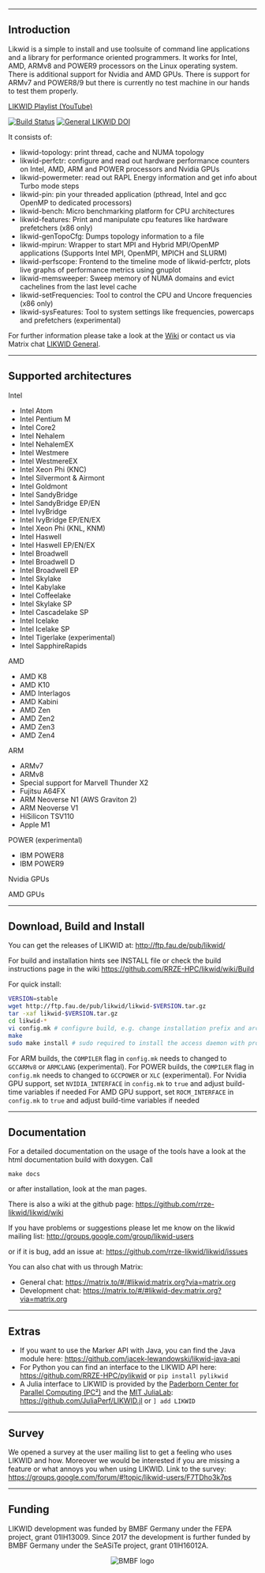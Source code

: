 --------------------------------------------------------------------------------
Introduction
--------------------------------------------------------------------------------

Likwid is a simple to install and use toolsuite of command line applications and a library
for performance oriented programmers. It works for Intel, AMD, ARMv8 and POWER9
processors on the Linux operating system. There is additional support for Nvidia and AMD GPUs.
There is support for ARMv7 and POWER8/9 but there is currently no test machine in
our hands to test them properly.

[LIKWID Playlist (YouTube)](https://www.youtube.com/playlist?list=PLxVedhmuwLq2CqJpAABDMbZG8Whi7pKsk)

[![Build Status](https://gitos.rrze.fau.de/ub55yzis/likwid/badges/master/pipeline.svg)](https://gitos.rrze.fau.de/ub55yzis/likwid/-/commits/master) [![General LIKWID DOI](https://zenodo.org/badge/DOI/10.5281/zenodo.4275676.svg)](https://doi.org/10.5281/zenodo.4275676)

It consists of:

- likwid-topology: print thread, cache and NUMA topology
- likwid-perfctr: configure and read out hardware performance counters on Intel, AMD, ARM and POWER processors and Nvidia GPUs
- likwid-powermeter: read out RAPL Energy information and get info about Turbo mode steps
- likwid-pin: pin your threaded application (pthread, Intel and gcc OpenMP to dedicated processors)
- likwid-bench: Micro benchmarking platform for CPU architectures
- likwid-features: Print and manipulate cpu features like hardware prefetchers (x86 only)
- likwid-genTopoCfg: Dumps topology information to a file
- likwid-mpirun: Wrapper to start MPI and Hybrid MPI/OpenMP applications (Supports Intel MPI, OpenMPI, MPICH and SLURM)
- likwid-perfscope: Frontend to the timeline mode of likwid-perfctr, plots live graphs of performance metrics using gnuplot
- likwid-memsweeper: Sweep memory of NUMA domains and evict cachelines from the last level cache
- likwid-setFrequencies: Tool to control the CPU and Uncore frequencies (x86 only)
- likwid-sysFeatures: Tool to system settings like frequencies, powercaps and prefetchers (experimental)

For further information please take a look at the [Wiki](https://github.com/RRZE-HPC/likwid/wiki) or contact us via Matrix chat [LIKWID General](https://matrix.to/#/#likwid:matrix.org?via=matrix.org).


--------------------------------------------------------------------------------
Supported architectures
--------------------------------------------------------------------------------
Intel
- Intel Atom
- Intel Pentium M
- Intel Core2
- Intel Nehalem
- Intel NehalemEX
- Intel Westmere
- Intel WestmereEX
- Intel Xeon Phi (KNC)
- Intel Silvermont & Airmont
- Intel Goldmont
- Intel SandyBridge
- Intel SandyBridge EP/EN
- Intel IvyBridge
- Intel IvyBridge EP/EN/EX
- Intel Xeon Phi (KNL, KNM)
- Intel Haswell
- Intel Haswell EP/EN/EX
- Intel Broadwell
- Intel Broadwell D
- Intel Broadwell EP
- Intel Skylake
- Intel Kabylake
- Intel Coffeelake
- Intel Skylake SP
- Intel Cascadelake SP
- Intel Icelake
- Intel Icelake SP
- Intel Tigerlake (experimental)
- Intel SapphireRapids

AMD
- AMD K8
- AMD K10
- AMD Interlagos
- AMD Kabini
- AMD Zen
- AMD Zen2
- AMD Zen3
- AMD Zen4

ARM
- ARMv7
- ARMv8
- Special support for Marvell Thunder X2
- Fujitsu A64FX
- ARM Neoverse N1 (AWS Graviton 2)
- ARM Neoverse V1
- HiSilicon TSV110
- Apple M1

POWER (experimental)
- IBM POWER8
- IBM POWER9

Nvidia GPUs

AMD GPUs

--------------------------------------------------------------------------------
Download, Build and Install
--------------------------------------------------------------------------------
You can get the releases of LIKWID at:
http://ftp.fau.de/pub/likwid/

For build and installation hints see INSTALL file or check the build instructions
page in the wiki https://github.com/RRZE-HPC/likwid/wiki/Build

For quick install:
```bash
VERSION=stable
wget http://ftp.fau.de/pub/likwid/likwid-$VERSION.tar.gz
tar -xaf likwid-$VERSION.tar.gz
cd likwid-*
vi config.mk # configure build, e.g. change installation prefix and architecture flags
make
sudo make install # sudo required to install the access daemon with proper permissions
```

For ARM builds, the `COMPILER` flag in `config.mk` needs to changed to `GCCARMv8` or `ARMCLANG` (experimental).
For POWER builds, the `COMPILER` flag in `config.mk` needs to changed to `GCCPOWER` or `XLC` (experimental).
For Nvidia GPU support, set `NVIDIA_INTERFACE` in `config.mk` to `true` and adjust build-time variables if needed
For AMD GPU support, set `ROCM_INTERFACE` in `config.mk` to `true` and adjust build-time variables if needed

--------------------------------------------------------------------------------
Documentation
--------------------------------------------------------------------------------
For a detailed  documentation on the usage of the tools have a look at the
html documentation build with doxygen. Call

`make docs`

or after installation, look at the man pages.

There is also a wiki at the github page:
https://github.com/rrze-likwid/likwid/wiki

If you have problems or suggestions please let me know on the likwid mailing list:
http://groups.google.com/group/likwid-users

or if it is bug, add an issue at:
https://github.com/rrze-likwid/likwid/issues

You can also chat with us through Matrix:
- General chat: https://matrix.to/#/#likwid:matrix.org?via=matrix.org
- Development chat: https://matrix.to/#/#likwid-dev:matrix.org?via=matrix.org

--------------------------------------------------------------------------------
Extras
--------------------------------------------------------------------------------
- If you want to use the Marker API with Java, you can find the Java module here:
https://github.com/jacek-lewandowski/likwid-java-api
- For Python you can find an interface to the LIKWID API here:
https://github.com/RRZE-HPC/pylikwid or `pip install pylikwid`
- A Julia interface to LIKWID is provided by the [Paderborn Center for Parallel Computing (PC²)](https://pc2.uni-paderborn.de) and the [MIT JuliaLab](https://julia.mit.edu/):
https://github.com/JuliaPerf/LIKWID.jl or `] add LIKWID`

--------------------------------------------------------------------------------
Survey
--------------------------------------------------------------------------------
We opened a survey at the user mailing list to get a feeling who uses LIKWID and how.
Moreover we would be interested if you are missing a feature or what annoys you when using LIKWID.
Link to the survey:
https://groups.google.com/forum/#!topic/likwid-users/F7TDho3k7ps

--------------------------------------------------------------------------------
Funding
--------------------------------------------------------------------------------

LIKWID development was funded by BMBF Germany under the FEPA project, grant 01IH13009. Since 2017 the development is further funded by BMBF Germany under the SeASiTe project, grant 01IH16012A.

<div align=center><img src="https://raw.githubusercontent.com/wiki/RRZE-HPC/likwid/images/BMBF.png" alt="BMBF logo"/></div>
